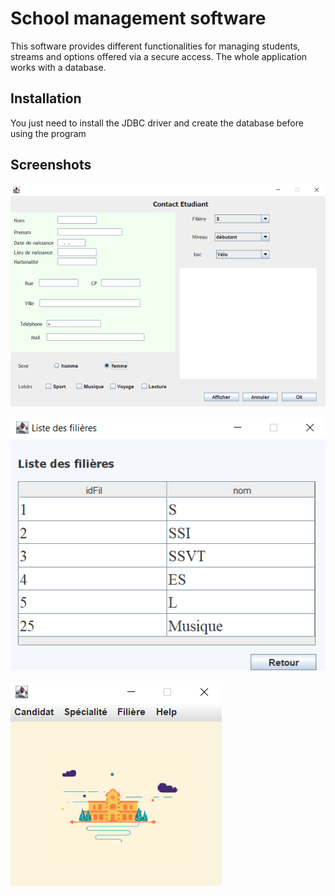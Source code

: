 # School management software

This software provides different functionalities for managing students, streams and options offered via a secure access.
The whole application works with a database.


## Installation

You just need to install the JDBC driver and create the database before using the program


## Screenshots

![](https://github.com/lmlfb/Final_java_swing/blob/main/git_image/illustration_etudiant.png)

![](https://github.com/lmlfb/Final_java_swing/blob/main/git_image/illustration_liste.png)

![](https://github.com/lmlfb/Final_java_swing/blob/main/git_image/illustration_menu.png)


